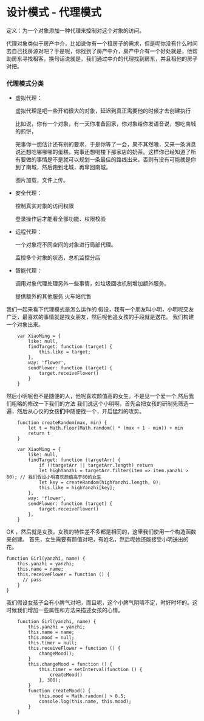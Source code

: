 # 设计模式 - 代理模式

定义：为一个对象添加一种代理来控制对这个对象的访问。

代理对象类似于房产中介，比如说你有一个租房子的需求，但是呢你没有什么时间去自己找房源对吧？于是呢，你找到了房产中介，房产中介有一个好处就是，他帮助房东寻找租客，换句话说就是，我们通过中介的代理找到房东，并且租他的房子对把。

### 代理模式分类

+ 虚拟代理：

  虚拟代理是吧一些开销很大的对象，延迟到真正需要他的时候才去创建执行

  比如说，你有一个对象，有一天你准备回家，你对象给你发语音说，想吃南城的煎饼，

  完事你一想估计还有别的要求，于是你等了一会，果不其然嗷，又来一条消息说还想吃哪哪哪的蛋糕，完事还想喝楼下那家店的奶茶。这样你已经知道了所有要做的事情是不是就可以规划一条最佳的路线出来。否则有没有可能就是你到了南城，然后跑到北城，再窜回南城。

  图片加载，文件上传。

+ 安全代理：

  控制真实对象的访问权限

  登录操作后才能看全部功能、权限校验

+ 远程代理：

  一个对象将不同空间的对象进行局部代理。

  监控多个对象的状态，总机监控分店

+ 智能代理：

  调用对象代理处理另外一些事情，如垃圾回收机制增加额外服务。

  提供额外的其他服务 火车站代售
  
我们一起来看下代理模式是怎么运作的
假设，我有一个朋友叫小明，小明呢交友广泛，最喜欢的事情就是找女朋友，然后呢他追女孩的手段就是送花。
我们构建一个对象出来。
```
    var XiaoMing = {
        like: null,
        findTarget: function (target) {
            this.like = target;
        },
        way: 'flower',
        sendFlower: function (target) {
            target.receiveFlower()
        }
    }
```
然后小明呢也不是随便的人，他呢喜欢颜值高的女生。不是见一个爱一个,然后我们粗略的修改一下我们的方法
我们说这个小明啊，首先会把女孩的研制先筛选一遍，然后从心仪的女孩**们**中随便找一个，开启猛烈的攻势。
```
    function createRandom(max, min) {
        let t = Math.floor(Math.random() * (max + 1 - min)) + min
        return t
    }

    var XiaoMing = {
        like: null,
        findTarget: function (targetArr) {
            if (!targetArr || targetArr.length) return
            let highYanzhi = targetArr.filter(item => item.yanzhi > 80); // 我们假设小明喜欢颜值高于80的女生
            let key = createRandom(highYanzhi.length, 0);
            this.like = highYanzhi[key];
        },
        way: 'flower',
        sendFlower: function (target) {
            target.receiveFlower()
        },
    }
```
OK ，然后就是女孩，女孩的特性差不多都是相同的，这里我们使用一个构造函数来创建。
首先，女生需要有颜值对吧，有姓名，然后呢她还能接受小明送出的花。
```
function Girl(yanzhi, name) {
    this.yanzhi = yanzhi;
    this.name = name;
    this.receiveFlower = function () {
      // pass
    }
}
```
我们假设女孩子会有小脾气对吧，而且呢，这个小脾气阴晴不定，时好时坏的。这时候我们增加一些属性和方法来描述女孩的心情。
```
    function Girl(yanzhi, name) {
        this.yanzhi = yanzhi;
        this.name = name;
        this.mood = null;
        this.timer = null;
        this.receiveFlower = function () {
            changeMood();
        }
        this.changeMood = function () {
            this.timer = setInterval(function () {
                createMood()
            }, 300);
        }
        function createMood() {
            this.mood = Math.random() > 0.5;
            console.log(this.name, this.mood);
        }
    }
```
